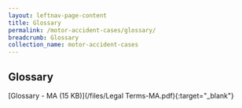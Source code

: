 ```yaml
---
layout: leftnav-page-content
title: Glossary
permalink: /motor-accident-cases/glossary/
breadcrumb: Glossary
collection_name: motor-accident-cases
---
```


Glossary
---
[Glossary - MA (15 KB)](/files/Legal Terms-MA.pdf){:target="_blank"}
